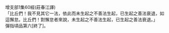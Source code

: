 增支部1集60經(莊春江譯)  
「比丘們！我不見其它一法，依此而未生起之不善法生起，已生起之善法衰退，如這懈怠。比丘們！對懈怠者來說，未生起之不善法生起，已生起之善法衰退。」  
彈指頃品第六[終了]。  
  
  

